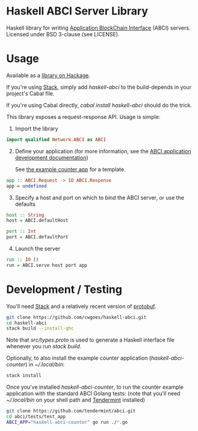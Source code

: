 # Haskell ABCI Server Library

Haskell library for writing [Application BlockChain Interface](https://github.com/tendermint/abci) (ABCI) servers. Licensed under BSD 3-clause (see LICENSE).

# Usage

Available as a [library on Hackage](https://hackage.haskell.org/package/haskell-abci).

If you're using [Stack](https://haskellstack.org), simply add *haskell-abci* to the build-depends in your project's Cabal file.

If you're using Cabal directly, *cabal install haskell-abci* should do the trick.

This library exposes a request-response API. Usage is simple:

1. Import the library

```haskell
import qualified Network.ABCI as ABCI
```

2. Define your application (for more information, see the [ABCI application development documentation](https://tendermint.com/docs/guides/app-development))

   See [the example counter app](app/Main.hs) for a template.

```haskell
app :: ABCI.Request -> IO ABCI.Response
app = undefined
```

3. Specify a host and port on which to bind the ABCI server, or use the defaults

```haskell
host :: String
host = ABCI.defaultHost

port :: Int
port = ABCI.defaultPort
```

4. Launch the server

```haskell
run :: IO ()
run = ABCI.serve host port app
```

# Development / Testing

You'll need [Stack](https://haskellstack.org/) and a relatively recent version of [protobuf](https://github.com/google/protobuf).

```bash
git clone https://github.com/cwgoes/haskell-abci.git
cd haskell-abci
stack build --install-ghc
```

Note that *src/types.proto* is used to generate a Haskell interface file whenever you run *stack build*.

Optionally, to also install the example counter application (*haskell-abci-counter*) in *~/.local/bin*:

```bash
stack install
```

Once you've installed *haskell-abci-counter*, to run the counter example application with the standard ABCI Golang tests:
(note that you'll need *~/.local/bin* on your shell path and [Tendermint](https://tendermint.com/docs/guides/install-from-source) installed)

```bash
git clone https://github.com/tendermint/abci.git
cd abci/tests/test_app
ABCI_APP="haskell-abci-counter" go run ./*.go
```
